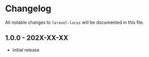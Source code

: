 # Changelog

All notable changes to `laravel-locus` will be documented in this file.

## 1.0.0 - 202X-XX-XX

- initial release
